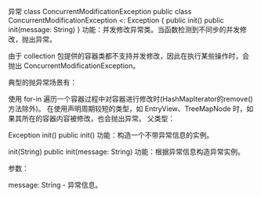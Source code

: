 异常
class ConcurrentModificationException
public class ConcurrentModificationException <: Exception {
    public init()
    public init(message: String)
}
功能：并发修改异常类。当函数检测到不同步的并发修改，抛出异常。

由于 collection 包提供的容器类都不支持并发修改，因此在执行某些操作时，会抛出 ConcurrentModificationException。

典型的抛异常场景有：

使用 for-in 遍历一个容器过程中对容器进行修改时(HashMapIterator的remove() 方法除外)。
在使用声明周期较短的类型，如 EntryView、TreeMapNode 时，如果其所在的容器内容被修改，也会抛出异常。
父类型：

Exception
init()
public init()
功能：构造一个不带异常信息的实例。

init(String)
public init(message: String)
功能：根据异常信息构造异常实例。

参数：

message: String - 异常信息。